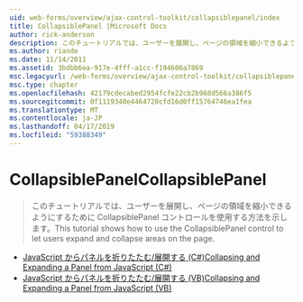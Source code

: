 ```yaml
---
uid: web-forms/overview/ajax-control-toolkit/collapsiblepanel/index
title: CollapsiblePanel |Microsoft Docs
author: rick-anderson
description: このチュートリアルでは、ユーザーを展開し、ページの領域を縮小できるようにするために CollapsiblePanel コントロールを使用する方法を示します。
ms.author: riande
ms.date: 11/14/2011
ms.assetid: 3bdbb6ea-917e-4fff-a1cc-f194606a7869
msc.legacyurl: /web-forms/overview/ajax-control-toolkit/collapsiblepanel
msc.type: chapter
ms.openlocfilehash: 42179cdecabed2954fcfe22cb2b968d566a386f5
ms.sourcegitcommit: 0f1119340e4464720cfd16d0ff15764746ea1fea
ms.translationtype: MT
ms.contentlocale: ja-JP
ms.lasthandoff: 04/17/2019
ms.locfileid: "59388349"
---
```

# <a name="collapsiblepanel"></a><span data-ttu-id="309f0-103">CollapsiblePanel</span><span class="sxs-lookup"><span data-stu-id="309f0-103">CollapsiblePanel</span></span>

> <span data-ttu-id="309f0-104">このチュートリアルでは、ユーザーを展開し、ページの領域を縮小できるようにするために CollapsiblePanel コントロールを使用する方法を示します。</span><span class="sxs-lookup"><span data-stu-id="309f0-104">This tutorial shows how to use the CollapsiblePanel control to let users expand and collapse areas on the page.</span></span>


- [<span data-ttu-id="309f0-105">JavaScript からパネルを折りたたむ/展開する (C#)</span><span class="sxs-lookup"><span data-stu-id="309f0-105">Collapsing and Expanding a Panel from JavaScript (C#)</span></span>](collapsing-and-expanding-a-panel-from-javascript-cs.md)
- [<span data-ttu-id="309f0-106">JavaScript からパネルを折りたたむ/展開する (VB)</span><span class="sxs-lookup"><span data-stu-id="309f0-106">Collapsing and Expanding a Panel from JavaScript (VB)</span></span>](collapsing-and-expanding-a-panel-from-javascript-vb.md)

